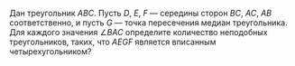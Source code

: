 Дан треугольник $ABC$. Пусть $D$, $E$, $F$ — середины сторон $BC$, $AC$, $AB$ соответственно, и пусть $G$ — точка пересечения медиан треугольника. Для каждого значения $\angle BAC$ определите количество неподобных треугольников, таких, что $AEGF$ является вписанным четырехугольником?